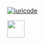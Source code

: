 [![iuricode](https://github-readme-stats.vercel.app/api/top-langs/?username=TheCaioSantos&hide=html&layout=compact&theme=default)](https://github.com/anuraghazra/github-readme-stats)

<img src="https://cdn.jsdelivr.net/gh/devicons/devicon@latest/icons/php/php-plain.svg" width="40" height="40"/>
